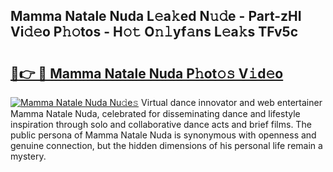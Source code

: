 ## Mamma Natale Nuda L𝚎a𝚔ed N𝚞𝚍e - Part-zHI Vi𝚍𝚎o P𝚑𝚘tos - H𝚘𝚝 O𝚗𝚕yf𝚊ns L𝚎a𝚔s TFv5c

# <h2><a href="http://kf607m.oniu.top/?m=Mamma+Natale+Nuda">🔗👉 🔴 Mamma Natale Nuda P𝚑ot𝚘𝚜 V𝚒d𝚎o</a></h2>

[![Mamma Natale Nuda Nu𝚍e𝚜](https://i.imgur.com/0qMVB7G.gif)](http://kf607m.oniu.top/?m=Mamma+Natale+Nuda)
Virtual dance innovator and web entertainer Mamma Natale Nuda, celebrated for disseminating dance and lifestyle inspiration through solo and collaborative dance acts and brief films. The public persona of Mamma Natale Nuda is synonymous with openness and genuine connection, but the hidden dimensions of his personal life remain a mystery.  
